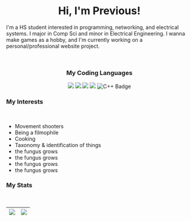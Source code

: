 <h1 align="center">
  <b>Hi, I'm Previous!</b>
</h1>

I'm a HS student interested in programming, networking, and electrical systems. I major in Comp Sci and minor in Electrical Engineering. I wanna make games as a hobby, and I'm currently working on a personal/professional website project.

<br>

<div align="center">
  <h3>
    My Coding Languages
  </h3>
  <p>
    <img src="https://img.shields.io/badge/Python-3776AB?style=for-the-badge&logo=python&logoColor=white">
    <img src="https://img.shields.io/badge/JavaScript-F7DF1E?style=for-the-badge&logo=javascript&logoColor=black">
    <img src="https://img.shields.io/badge/HTML5-E34F26?style=for-the-badge&logo=html5&logoColor=white">
    <img src="https://img.shields.io/badge/CSS3-1572B6?style=for-the-badge&logo=css3&logoColor=white">
    <img src="https://img.shields.io/badge/C%2B%2B-00599C?logo=cplusplus&logoColor=fff&style=for-the-badge" alt="C++ Badge">
  </p>
</div>

<h3>
My Interests
</h3>

<br>

<div>
  <ul>
    <li>Movement shooters</li>
    <li>Being a filmophile</li>
    <li>Cooking</li>
    <li>Taxonomy & identification of things</li>
    <li>the fungus grows</li>
    <li>the fungus grows</li>
    <li>the fungus grows</li>
    <li>the fungus grows</li>
  </ul>
</div>

<h3>
My Stats
</h3>

<br>

<div align="center">
  
  | <a href="https://github.com/previousprogram"><img align="center" src="https://github-readme-stats.vercel.app/api?username=previousprogram&theme=tokyonight&show_icons=true" /></a> | <a href="https://github.com/previousprogram"><img align="center" src="https://github-readme-stats.vercel.app/api/top-langs/?username=previousprogram&layout=compact&langs_count=10&hide_border=true" /></a> |
| ------------- | ------------- |
  
</div>

<!--
**previousprogram/previousprogram** is a ✨ _special_ ✨ repository because its `README.md` (this file) appears on your GitHub profile. --!>
